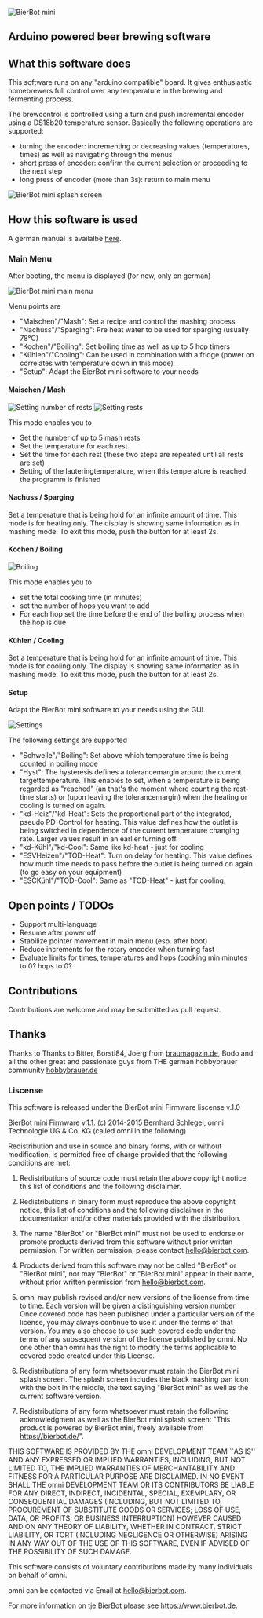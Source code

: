 ![BierBot mini](https://github.com/BernhardSchlegel/BierBot-mini/blob/master/img/BierBot_mini-Logo_1024x138.png)
## Arduino powered beer brewing software

## What this software does

This software runs on any "arduino compatible" board. It gives enthusiastic homebrewers full control over any temperature in the brewing and fermenting process. 

The brewcontrol is controlled using a turn and push incremental encoder using a DS18b20 temperature sensor. Basically the following operations are supported:
- turning the encoder: incrementing or decreasing values (temperatures, times) as well as navigating through the menus
- short press of encoder: confirm the current selection or proceeding to the next step
- long press of encoder (more than 3s): return to main menu

![BierBot mini splash screen](https://github.com/BernhardSchlegel/BierBot-mini/blob/master/img/01_splash.png)

## How this software is used

A german manual is availalbe [here](https://bierbot.de/data/BierBot_mini_de_v.1.0.pdf).

### Main Menu

After booting, the menu is displayed (for now, only on german)

![BierBot mini main menu](https://github.com/BernhardSchlegel/BierBot-mini/blob/master/img/02_main.png)

Menu points are
- "Maischen"/"Mash": Set a recipe and control the mashing process
- "Nachuss"/"Sparging": Pre heat water to be used for sparging (usually 78°C)
- "Kochen"/"Boiling": Set boiling time as well as up to 5 hop timers
- "Kühlen"/"Cooling": Can be used in combination with a fridge (power on correlates with temperature down in this mode)
- "Setup": Adapt the BierBot mini software to your needs

#### Maischen / Mash

![Setting number of rests](https://github.com/BernhardSchlegel/BierBot-mini/blob/master/img/03_rast.png)
![Setting rests](https://github.com/BernhardSchlegel/BierBot-mini/blob/master/img/04_mash.png)

This mode enables you to
-	Set the number of up to 5 mash rests
-	Set the temperature for each rest
-	Set the time for each rest (these two steps are repeated until all rests are set)
-	Setting of the lauteringtemperature, when this temperature is reached, the programm is finished

#### Nachuss / Sparging

Set a temperature that is being hold for an infinite amount of time. This mode is for heating only. The display is showing same information as in mashing mode. To exit this mode, push the button for at least 2s.

#### Kochen / Boiling

![Boiling](https://github.com/BernhardSchlegel/BierBot-mini/blob/master/img/06_hop.png)

This mode enables you to 
- set the total cooking time (in minutes)
- set the number of hops you want to add
- For each hop set the time before the end of the boiling process when the hop is due

#### Kühlen / Cooling

Set a temperature that is being hold for an infinite amount of time. This mode is for cooling only. The display is showing same information as in mashing mode. To exit this mode, push the button for at least 2s.

#### Setup

Adapt the BierBot mini software to your needs using the GUI.

![Settings](https://github.com/BernhardSchlegel/BierBot-mini/blob/master/img/09_settings.png)

The following settings are supported
- "Schwelle"/"Boiling": Set above which temperature time is being counted in boiling mode
- "Hyst": The hysteresis defines a tolerancemargin around the current targettemperature. This enables to set, when a temperature is being regarded as "reached" (an that's the moment where counting the rest-time starts) or (upon leaving the tolerancemargin) when the heating or cooling is turned on again.
- "kd-Heiz"/"kd-Heat": Sets the proportional part of the integrated, pseudo PD-Control for heating. This value defines how the outlet is being switched in dependence of the current temperature changing rate. Larger values result in an earlier turning off. 
- "kd-Kühl"/"kd-Cool": Same like kd-heat - just for cooling
- "ESVHeizen"/"TOD-Heat": Turn on delay for heating. This value defines how much time needs to pass before the outlet is being turned on again (to go easy on your equipment)
- "ESCKühl"/"TOD-Cool": Same as "TOD-Heat" - just for cooling. 

## Open points / TODOs

- Support multi-language
- Resume after power off
- Stabilize pointer movement in main menu (esp. after boot)
- Reduce increments for the rotary encoder when turning fast
- Evaluate limits for times, temperatures and hops (cooking min minutes to 0? hops to 0?

## Contributions

Contributions are welcome and may be submitted as pull request.

## Thanks

Thanks to Thanks to Bitter, Borsti84, Joerg from [braumagazin.de](http://braumagazin.de/), Bodo and all the other great and passionate guys from THE german hobbybrauer community [hobbybrauer.de](http://hobbybrauer.de/)

### Liscense


This software is released under the BierBot mini Firmware liscense v.1.0

BierBot mini Firmware v.1.1.
(c) 2014-2015 Bernhard Schlegel, omni Technologie UG & Co. KG
(called omni in the following)

Redistribution and use in source and binary forms, with or without
modification, is permitted free of charge provided that the 
following conditions are met:

1. Redistributions of source code must retain the above copyright
notice, this list of conditions and the following disclaimer.

2. Redistributions in binary form must reproduce the above copyright
notice, this list of conditions and the following disclaimer in
the documentation and/or other materials provided with the
distribution.

3. The name "BierBot" or "BierBot mini" must not be used to endorse 
or promote products derived from this software without prior written 
permission. For written permission, please contact hello@bierbot.com.

4. Products derived from this software may not be called "BierBot" 
or "BierBot mini", nor may "BierBot" or "BierBot mini" appear in 
their name, without prior written permission from hello@bierbot.com.  

5. omni may publish revised and/or new versions of the license from 
time to time. Each version will be given a distinguishing version 
number.
Once covered code has been published under a particular version
of the license, you may always continue to use it under the terms
of that version. You may also choose to use such covered code
under the terms of any subsequent version of the license
published by omni. No one other than omni has
the right to modify the terms applicable to covered code created
under this License.

7. Redistributions of any form whatsoever must retain the BierBot 
mini splash screen. The splash screen includes the black mashing pan 
icon with the bolt in the middle, the text saying "BierBot mini" as
well as the current software version.

6. Redistributions of any form whatsoever must retain the following
acknowledgment as well as the BierBot mini splash screen:
"This product is powered by BierBot mini, freely available from <https://bierbot.de/>".


THIS SOFTWARE IS PROVIDED BY THE omni DEVELOPMENT TEAM ``AS IS'' AND
ANY EXPRESSED OR IMPLIED WARRANTIES, INCLUDING, BUT NOT LIMITED TO,
THE IMPLIED WARRANTIES OF MERCHANTABILITY AND FITNESS FOR A
PARTICULAR PURPOSE ARE DISCLAIMED.  IN NO EVENT SHALL THE omni
DEVELOPMENT TEAM OR ITS CONTRIBUTORS BE LIABLE FOR ANY DIRECT,
INDIRECT, INCIDENTAL, SPECIAL, EXEMPLARY, OR CONSEQUENTIAL DAMAGES
(INCLUDING, BUT NOT LIMITED TO, PROCUREMENT OF SUBSTITUTE GOODS OR
SERVICES; LOSS OF USE, DATA, OR PROFITS; OR BUSINESS INTERRUPTION)
HOWEVER CAUSED AND ON ANY THEORY OF LIABILITY, WHETHER IN CONTRACT,
STRICT LIABILITY, OR TORT (INCLUDING NEGLIGENCE OR OTHERWISE)
ARISING IN ANY WAY OUT OF THE USE OF THIS SOFTWARE, EVEN IF ADVISED
OF THE POSSIBILITY OF SUCH DAMAGE.


This software consists of voluntary contributions made by many
individuals on behalf of omni.

omni can be contacted via Email at hello@bierbot.com.

For more information on tje BierBot please see <https://www.bierbot.de>.
